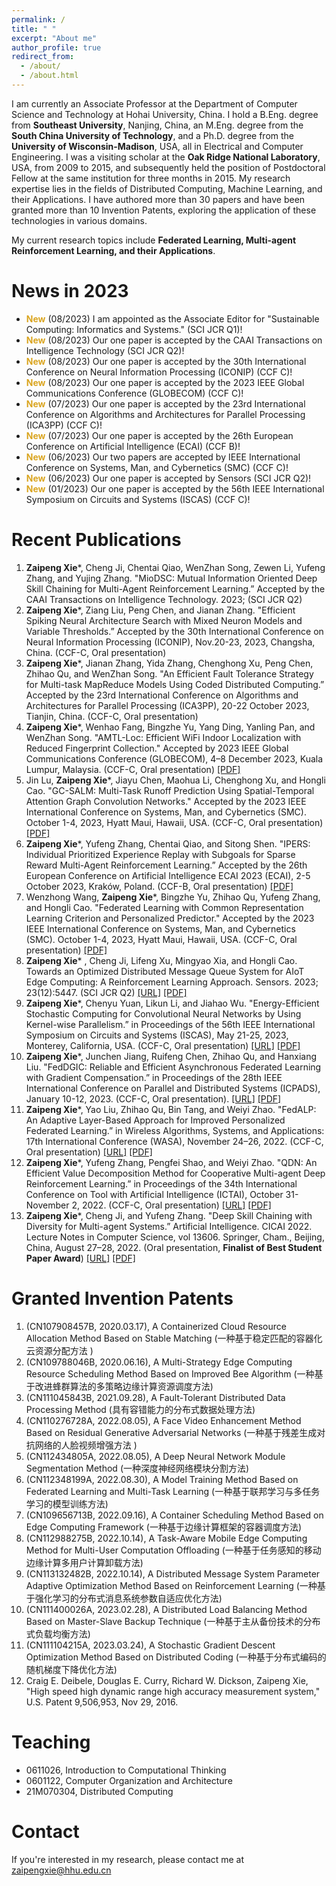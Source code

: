 ```yaml
---
permalink: /
title: " "
excerpt: "About me"
author_profile: true
redirect_from: 
  - /about/
  - /about.html
---
```


<!-- 在此处写注释 -->

<!--
<img src='/images/160px-Animhorse.gif' width="256">
-->

I am currently an Associate Professor at the Department of Computer Science and Technology at Hohai University, China. I hold a B.Eng. degree from **Southeast University**, Nanjing, China, an M.Eng. degree from the **South China University of Technology**, and a Ph.D. degree from the **University of Wisconsin-Madison**, USA, all in Electrical and Computer Engineering. I was a visiting scholar at the **Oak Ridge National Laboratory**, USA, from 2009 to 2015, and subsequently held the position of Postdoctoral Fellow at the same institution for three months in 2015. My research expertise lies in the fields of Distributed Computing, Machine Learning, and their Applications. I have authored more than 30 papers and have been granted more than 10 Invention Patents, exploring the application of these technologies in various domains.

My current research topics include **Federated Learning, Multi-agent Reinforcement Learning, and their Applications**.

News in 2023
======
- <span style="color: goldenrod;">**New**</span> (08/2023) I am appointed as the Associate Editor for "Sustainable Computing: Informatics and Systems." (SCI JCR Q1)!
- <span style="color: goldenrod;">**New**</span> (08/2023) Our one paper is accepted by the CAAI Transactions on Intelligence Technology (SCI JCR Q2)!
- <span style="color: goldenrod;">**New**</span> (08/2023) Our one paper is accepted by the 30th International Conference on Neural Information Processing (ICONIP) (CCF C)!
- <span style="color: goldenrod;">**New**</span> (08/2023) Our one paper is accepted by the 2023 IEEE Global Communications Conference (GLOBECOM) (CCF C)!
- <span style="color: goldenrod;">**New**</span> (07/2023) Our one paper is accepted by the 23rd International Conference on Algorithms and Architectures for Parallel Processing (ICA3PP) (CCF C)!
- <span style="color: goldenrod;">**New**</span> (07/2023) Our one paper is accepted by the 26th European Conference on Artificial Intelligence (ECAI) (CCF B)!
- <span style="color: goldenrod;">**New**</span> (06/2023) Our two papers are accepted by IEEE International Conference on Systems, Man, and Cybernetics (SMC) (CCF C)!
- <span style="color: goldenrod;">**New**</span> (06/2023) Our one paper is accepted by Sensors (SCI JCR Q2)!
- <span style="color: goldenrod;">**New**</span> (01/2023) Our one paper is accepted by the 56th IEEE International Symposium on Circuits and Systems (ISCAS) (CCF C)!


Recent Publications
======
1. **Zaipeng Xie***, Cheng Ji, Chentai Qiao, WenZhan Song, Zewen Li, Yufeng Zhang, and Yujing Zhang. "MioDSC: Mutual Information Oriented Deep Skill Chaining for Multi-Agent Reinforcement Learning.” Accepted by the CAAI Transactions on Intelligence Technology. 2023; (SCI JCR Q2)
2. **Zaipeng Xie***, Ziang Liu, Peng Chen, and Jianan Zhang. "Efficient Spiking Neural Architecture Search with Mixed Neuron Models and Variable Thresholds.” Accepted by the 30th International Conference on Neural Information Processing (ICONIP), Nov.20-23, 2023, Changsha, China. (CCF-C, Oral presentation) 
3. **Zaipeng Xie***, Jianan Zhang, Yida Zhang, Chenghong Xu, Peng Chen, Zhihao Qu, and WenZhan Song. "An Efficient Fault Tolerance Strategy for Multi-task MapReduce Models Using Coded Distributed Computing.” Accepted by the 23rd International Conference on Algorithms and Architectures for Parallel Processing (ICA3PP), 20-22 October 2023, Tianjin, China. (CCF-C, Oral presentation)
4. **Zaipeng Xie***, Wenhao Fang, Bingzhe Yu, Yang Ding, Yanling Pan, and WenZhan Song. "AMTL-Loc: Efficient WiFi Indoor Localization with Reduced Fingerprint Collection." Accepted by 2023 IEEE Global Communications Conference (GLOBECOM), 4–8 December 2023, Kuala Lumpur, Malaysia. (CCF-C, Oral presentation)  <a href="https://www.mediafire.com/file/g830zwn1yyhm55j/GlobalCom%253DAMTL2023Xie.pdf/file" download target="_blank">[PDF]</a>
5. Jin Lu, **Zaipeng Xie***, Jiayu Chen, Maohua Li, Chenghong Xu, and Hongli Cao. "GC-SALM: Multi-Task Runoff Prediction Using Spatial-Temporal Attention Graph Convolution Networks." Accepted by the 2023 IEEE International Conference on Systems, Man, and Cybernetics (SMC). October 1-4, 2023, Hyatt Maui, Hawaii, USA. (CCF-C, Oral presentation) <a href="https://www.mediafire.com/file/xf4va0vu23qd9cr/SMC-2023%253DGC-SALM2023Lu.pdf/file" download target="_blank">[PDF]</a>
6. **Zaipeng Xie***, Yufeng Zhang, Chentai Qiao, and Sitong Shen. "IPERS: Individual Prioritized Experience Replay with Subgoals for Sparse Reward Multi-Agent Reinforcement Learning.” Accepted by the 26th European Conference on Artificial Intelligence ECAI 2023 (ECAI), 2-5 October 2023, Kraków, Poland. (CCF-B, Oral presentation) <a href="https://www.mediafire.com/file/8gtaiqkxlfvarkl/ECAI%253DIPERS2023Xie-Up.pdf/file" download target="_blank">[PDF]</a> 
7. Wenzhong Wang, **Zaipeng Xie***, Bingzhe Yu, Zhihao Qu, Yufeng Zhang, and Hongli Cao. "Federated Learning with Common Representation Learning Criterion and Personalized Predictor." Accepted by the 2023 IEEE International Conference on Systems, Man, and Cybernetics (SMC). October 1-4, 2023, Hyatt Maui, Hawaii, USA. (CCF-C, Oral presentation) <a href="https://www.mediafire.com/file/a1lm1x1umjdlltb/SMC-2023%253DFederated2023Wang.pdf" download target="_blank">[PDF]</a> 
8. **Zaipeng Xie*** , Cheng Ji, Lifeng Xu, Mingyao Xia, and Hongli Cao. Towards an Optimized Distributed Message Queue System for AIoT Edge Computing: A Reinforcement Learning Approach. Sensors. 2023; 23(12):5447. (SCI JCR Q2) [\[URL\]](https://doi.org/10.3390/s23125447) <a href="https://www.mediafire.com/file/m45r106o0oh3v17/Sensors-2023%253DTowards2023Xie.pdf" download target="_blank">[PDF]</a> 
9. **Zaipeng Xie***, Chenyu Yuan, Likun Li, and Jiahao Wu. "Energy-Efficient Stochastic Computing for Convolutional Neural Networks by Using Kernel-wise Parallelism.” in Proceedings of the 56th IEEE International Symposium on Circuits and Systems (ISCAS), May 21-25, 2023, Monterey, California, USA. (CCF-C, Oral presentation) [\[URL\]](https://doi.org/10.1109/ISCAS46773.2023.10181378) <a href="https://www.mediafire.com/file/s5i32r47xexlygk/ISCAS-2023%253DEnergy-Efficient2023Xie.pdf/file" download target="_blank">[PDF]</a>
10. **Zaipeng Xie***, Junchen Jiang, Ruifeng Chen, Zhihao Qu, and Hanxiang Liu. "FedDGIC: Reliable and Efficient Asynchronous Federated Learning with Gradient Compensation.” in Proceedings of the 28th IEEE International Conference on Parallel and Distributed Systems (ICPADS), January 10-12, 2023. (CCF-C, Oral presentation). [\[URL\]](https://doi.org/10.1109/ICPADS56603.2022.00021) <a href="https://www.mediafire.com/file/c7ewm134rck3fpf/ICPADS-2022%253DFedDGIC2022Xie.pdf/file" download target="_blank">[PDF]</a>
11. **Zaipeng Xie***, Yao Liu, Zhihao Qu, Bin Tang, and Weiyi Zhao. "FedALP: An Adaptive Layer-Based Approach for Improved Personalized Federated Learning.” in Wireless Algorithms, Systems, and Applications: 17th International Conference (WASA), November 24–26, 2022. (CCF-C, Oral presentation) [\[URL\]](https://doi.org/10.1007/978-3-031-19214-2_7) <a href="https://www.mediafire.com/file/3awjd0rr92313be/WASA-2022%253DFedALP2022Xie.pdf/file" download target="_blank">[PDF]</a>
12. **Zaipeng Xie***, Yufeng Zhang, Pengfei Shao, and Weiyi Zhao. "QDN: An Efficient Value Decomposition Method for Cooperative Multi-agent Deep Reinforcement Learning.” in Proceedings of the 34th International Conference on Tool with Artificial Intelligence (ICTAI), October 31-November 2, 2022. (CCF-C, Oral presentation) [\[URL\]](https://doi.org/10.1109/ICTAI56018.2022.00183) <a href="https://www.mediafire.com/file/orkn0zmuv6wdctk/ICTAI-2022%253DQDN2022Xie.pdf/file" download target="_blank">[PDF]</a>
13. **Zaipeng Xie***, Cheng Ji, and Yufeng Zhang. "Deep Skill Chaining with Diversity for Multi-agent Systems.” Artificial Intelligence. CICAI 2022. Lecture Notes in Computer Science, vol 13606. Springer, Cham., Beijing, China, August 27–28, 2022. (Oral presentation, **Finalist of Best Student Paper Award**)  [\[URL\]](https://doi.org/10.1007/978-3-031-20503-3_17) <a href="https://www.mediafire.com/file/49sonp4ikkcihg6/CICAI-2022%253DDeep2022Xie.pdf/file" download target="_blank">[PDF]</a>


Granted Invention Patents
======
1. (CN107908457B, 2020.03.17), A Containerized Cloud Resource Allocation Method Based on Stable Matching (一种基于稳定匹配的容器化云资源分配方法 )
2. (CN109788046B, 2020.06.16), A Multi-Strategy Edge Computing Resource Scheduling Method Based on Improved Bee Algorithm (一种基于改进蜂群算法的多策略边缘计算资源调度方法)
3. (CN111045843B, 2021.09.28), A Fault-Tolerant Distributed Data Processing Method (具有容错能力的分布式数据处理方法)
4. (CN110276728A, 2022.08.05), A Face Video Enhancement Method Based on Residual Generative Adversarial Networks (一种基于残差生成对抗网络的人脸视频增强方法 )
5. (CN112434805A, 2022.08.05), A Deep Neural Network Module Segmentation Method (一种深度神经网络模块分割方法)
6. (CN112348199A, 2022.08.30), A Model Training Method Based on Federated Learning and Multi-Task Learning (一种基于联邦学习与多任务学习的模型训练方法)
7. (CN109656713B, 2022.09.16), A Container Scheduling Method Based on Edge Computing Framework (一种基于边缘计算框架的容器调度方法)
8. (CN112988275B, 2022.10.14), A Task-Aware Mobile Edge Computing Method for Multi-User Computation Offloading (一种基于任务感知的移动边缘计算多用户计算卸载方法)
9. (CN113132482B, 2022.10.14), A Distributed Message System Parameter Adaptive Optimization Method Based on Reinforcement Learning (一种基于强化学习的分布式消息系统参数自适应优化方法)
10. (CN111400026A, 2023.02.28), A Distributed Load Balancing Method Based on Master-Slave Backup Technique (一种基于主从备份技术的分布式负载均衡方法)
11. (CN111104215A, 2023.03.24), A Stochastic Gradient Descent Optimization Method Based on Distributed Coding (一种基于分布式编码的随机梯度下降优化方法)
12. Craig E. Deibele, Douglas E. Curry, Richard W. Dickson, Zaipeng Xie, "High speed high dynamic range high accuracy measurement system," U.S. Patent 9,506,953, Nov 29, 2016.
   
Teaching
====== 
- 0611026, Introduction to Computational Thinking
- 0601122, Computer Organization and Architecture
- 21M070304, Distributed Computing
  
Contact
======
If you're interested in my research, please contact me at [zaipengxie@hhu.edu.cn](mailto:zaipengxie@hhu.edu.cn)

